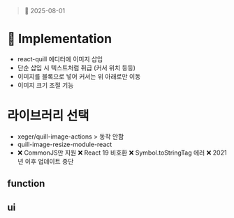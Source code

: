 > 📆 2025-08-01
>

# 🧩 Implementation
- react-quill 에디터에 이미지 삽입
- 단순 삽입 시 텍스트처럼 취급 (커서 위치 등등)
- 이미지를 블록으로 넣어 커서는 위 아래로만 이동
- 이미지 크기 조절 기능

# 라이브러리 선택
- xeger/quill-image-actions > 동작 안함
- quill-image-resize-module-react
- ❌ CommonJS만 지원
❌ React 19 비호환
❌ Symbol.toStringTag 에러
❌ 2021년 이후 업데이트 중단
## function

## ui
